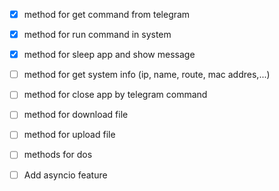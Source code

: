 - [x] method for get command from telegram
- [x] method for run command in system
- [x] method for sleep app and show message
- [ ] method for get system info (ip, name, route, mac addres,...)
- [ ] method for close app by telegram command 
- [ ] method for download file
- [ ] method for upload file
- [ ] methods for dos
- [ ] Add asyncio feature


